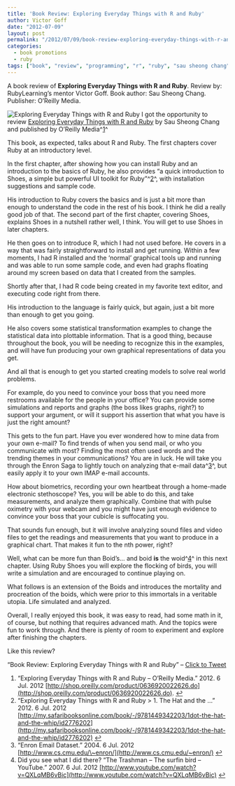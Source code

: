 ```yaml
---
title: 'Book Review: Exploring Everyday Things with R and Ruby'
author: Victor Goff
date: "2012-07-09"
layout: post
permalink: "/2012/07/09/book-review-exploring-everyday-things-with-r-and-ruby/"
categories:
  - book promotions
  - ruby
tags: ["book", "review", "programming", "r", "ruby", "sau sheong chang"]
---
```

A book review of **Exploring Everyday Things with R and Ruby**.
Review by: RubyLearning’s mentor Victor Goff.
Book author: Sau Sheong Chang.
Publisher: O’Reilly Media.

![Exploring Everyday Things with R and Ruby](http://rubylearning.com/images/cat.gif)
I got the opportunity to review [Exploring Everyday Things with R and Ruby](http://shop.oreilly.com/product/0636920022626.do)
by Sau Sheong Chang and published by O’Reilly Media^[1](#fn-6609-1)^

 This book, as expected, talks about R and Ruby. The first chapters cover
 Ruby at an introductory level.

 In the first chapter, after showing how you can install Ruby and an
 introduction to the basics of Ruby, he also provides “a quick
 introduction to Shoes, a simple but powerful UI toolkit for
 Ruby”^[2](#fn-6609-2)^, with installation suggestions and sample code.

 His introduction to Ruby covers the basics and is just a bit more than
 enough to understand the code in the rest of his book. I think he did a
 really good job of that. The second part of the first chapter, covering
 Shoes, explains Shoes in a nutshell rather well, I think. You will get
 to use Shoes in later chapters.

 He then goes on to introduce R, which I had not used before. He covers
 in a way that was fairly straightforward to install and get running.
 Within a few moments, I had R installed and the ‘normal’ graphical tools
 up and running and was able to run some sample code, and even had graphs
 floating around my screen based on data that I created from the samples.

 Shortly after that, I had R code being created in my favorite text
 editor, and executing code right from there.

 His introduction to the language is fairly quick, but again, just a bit
 more than enough to get you going.

 He also covers some statistical transformation examples to change the
 statistical data into plottable information. That is a good thing,
 because throughout the book, you will be needing to recognize this in
 the examples, and will have fun producing your own graphical
 representations of data you get.

 And all that is enough to get you started creating models to solve real
 world problems.

 For example, do you need to convince your boss that you need more
 restrooms available for the people in your office? You can provide some
 simulations and reports and graphs (the boss likes graphs, right?) to
 support your argument, or will it support his assertion that what you
 have is just the right amount?

 This gets to the fun part. Have you ever wondered how to mine data from
 your own e-mail? To find trends of when you send mail, or who you
 communicate with most? Finding the most often used words and the
 trending themes in your communications? You are in luck. He will take
 you through the Enron Saga to lightly touch on analyzing that e-mail
 data^[3](#fn-6609-3)^, but easily apply it to your own IMAP e-mail
 accounts.

 How about biometrics, recording your own heartbeat through a home-made
 electronic stethoscope? Yes, you will be able to do this, and take
 measurements, and analyze them graphically. Combine that with pulse
 oximetry with your webcam and you might have just enough evidence to
 convince your boss that your cubicle is suffocating you.

 That sounds fun enough, but it will involve analyzing sound files and
 video files to get the readings and measurements that you want to
 produce in a graphical chart. That makes it fun to the nth power, right?

 Well, what can be more fun than Boid’s… and boid **is** the
 woid^[4](#fn-6609-4)^ in this next chapter. Using Ruby Shoes you will
 explore the flocking of birds, you will write a simulation and are
 encouraged to continue playing on.

 What follows is an extension of the Boids and introduces the mortality
 and procreation of the boids, which were prior to this immortals in a
 veritable utopia. Life simulated and analyzed.

 Overall, I really enjoyed this book, it was easy to read, had some math
 in it, of course, but nothing that requires advanced math. And the
 topics were fun to work through. And there is plenty of room to
 experiment and explore after finishing the chapters.

 Like this review?

 “Book Review: Exploring Everyday Things with R and Ruby” – 
 [Click to Tweet](https://twitter.com/intent/tweet?text=Book+Review%3A+Exploring+Everyday+Things+with+R+and+Ruby+http%3A%2F%2Fbit.ly%2FNez21o "Book Review: Exploring Everyday Things with R and Ruby")


 1.  “Exploring Everyday Things with R and Ruby – O’Reilly Media.” 2012.  6 Jul. 2012 [http://shop.oreilly.com/product/0636920022626.do](http://shop.oreilly.com/product/0636920022626.do).
 [↩](#fnref-6609-1)
 2.  “Exploring Everyday Things with R and Ruby \> 1. The Hat and the …” 2012. 6 Jul. 2012 [http://my.safaribooksonline.com/book/-/9781449342203/1dot-the-hat-and-the-whip/id2776202](http://my.safaribooksonline.com/book/-/9781449342203/1dot-the-hat-and-the-whip/id2776202)
[↩](#fnref-6609-2)
3.  “Enron Email Dataset.” 2004. 6 Jul. 2012 [http://www.cs.cmu.edu/\~enron/](http://www.cs.cmu.edu/~enron/)
[↩](#fnref-6609-3)
4.  Did you see what I did there? “The Trashman – The surfin bird – YouTube.” 2007. 6 Jul. 2012 [http://www.youtube.com/watch?v=QXLqMB6vBic](http://www.youtube.com/watch?v=QXLqMB6vBic)
[↩](#fnref-6609-4)



